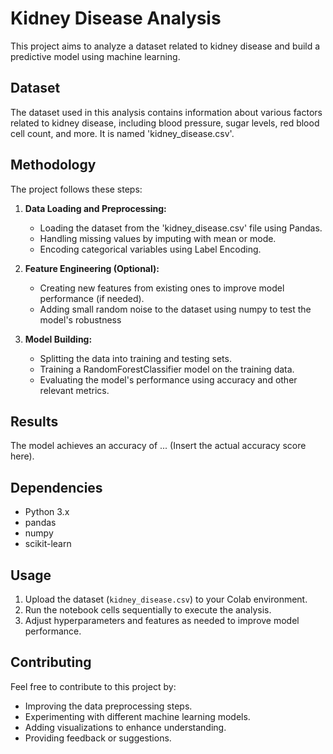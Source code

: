 # Kidney Disease Analysis

This project aims to analyze a dataset related to kidney disease and build a predictive model using machine learning.

## Dataset

The dataset used in this analysis contains information about various factors related to kidney disease, including blood pressure, sugar levels, red blood cell count, and more. It is named 'kidney_disease.csv'.

## Methodology

The project follows these steps:

1. **Data Loading and Preprocessing:**
    - Loading the dataset from the 'kidney_disease.csv' file using Pandas.
    - Handling missing values by imputing with mean or mode.
    - Encoding categorical variables using Label Encoding.

2. **Feature Engineering (Optional):**
   - Creating new features from existing ones to improve model performance (if needed).
   - Adding small random noise to the dataset using numpy to test the model's robustness

3. **Model Building:**
   - Splitting the data into training and testing sets.
   - Training a RandomForestClassifier model on the training data.
   - Evaluating the model's performance using accuracy and other relevant metrics.

## Results

The model achieves an accuracy of ... (Insert the actual accuracy score here).

## Dependencies

- Python 3.x
- pandas
- numpy
- scikit-learn

## Usage

1. Upload the dataset (`kidney_disease.csv`) to your Colab environment.
2. Run the notebook cells sequentially to execute the analysis.
3. Adjust hyperparameters and features as needed to improve model performance.

## Contributing

Feel free to contribute to this project by:

- Improving the data preprocessing steps.
- Experimenting with different machine learning models.
- Adding visualizations to enhance understanding.
- Providing feedback or suggestions.
